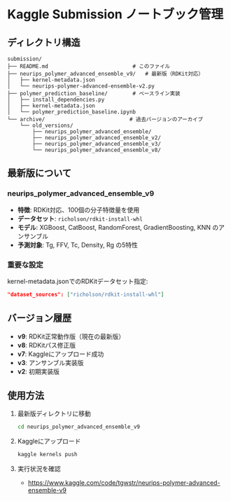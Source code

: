 # Kaggle Submission ノートブック管理

## ディレクトリ構造

```
submission/
├── README.md                           # このファイル
├── neurips_polymer_advanced_ensemble_v9/   # 最新版（RDKit対応）
│   ├── kernel-metadata.json
│   └── neurips-polymer-advanced-ensemble-v2.py
├── polymer_prediction_baseline/        # ベースライン実装
│   ├── install_dependencies.py
│   ├── kernel-metadata.json
│   └── polymer_prediction_baseline.ipynb
└── archive/                           # 過去バージョンのアーカイブ
    └── old_versions/
        ├── neurips_polymer_advanced_ensemble/
        ├── neurips_polymer_advanced_ensemble_v2/
        ├── neurips_polymer_advanced_ensemble_v3/
        └── neurips_polymer_advanced_ensemble_v8/
```

## 最新版について

### neurips_polymer_advanced_ensemble_v9

- **特徴**: RDKit対応、100個の分子特徴量を使用
- **データセット**: `richolson/rdkit-install-whl`
- **モデル**: XGBoost, CatBoost, RandomForest, GradientBoosting, KNN のアンサンブル
- **予測対象**: Tg, FFV, Tc, Density, Rg の5特性

### 重要な設定

kernel-metadata.jsonでのRDKitデータセット指定:
```json
"dataset_sources": ["richolson/rdkit-install-whl"]
```

## バージョン履歴

- **v9**: RDKit正常動作版（現在の最新版）
- **v8**: RDKitパス修正版
- **v7**: Kaggleにアップロード成功
- **v3**: アンサンブル実装版
- **v2**: 初期実装版

## 使用方法

1. 最新版ディレクトリに移動
   ```bash
   cd neurips_polymer_advanced_ensemble_v9
   ```

2. Kaggleにアップロード
   ```bash
   kaggle kernels push
   ```

3. 実行状況を確認
   - https://www.kaggle.com/code/tgwstr/neurips-polymer-advanced-ensemble-v9